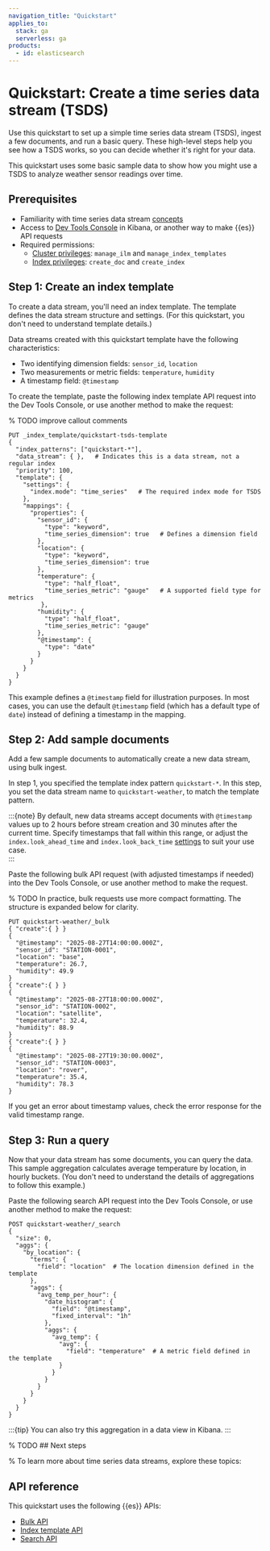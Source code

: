 ```yaml
---
navigation_title: "Quickstart"
applies_to:
  stack: ga
  serverless: ga
products:
  - id: elasticsearch
---
```


# Quickstart: Create a time series data stream (TSDS)

Use this quickstart to set up a simple time series data stream (TSDS), ingest a few documents, and run a basic query. These high-level steps help you see how a TSDS works, so you can decide whether it's right for your data.

This quickstart uses some basic sample data to show how you might use a TSDS to analyze weather sensor readings over time. 

## Prerequisites

* Familiarity with time series data stream [concepts](time-series-data-stream-tsds.md) 
* Access to [Dev Tools Console](/explore-analyze/query-filter/tools/console.md) in Kibana, or another way to make {{es}} API requests
* Required permissions: 
    * [Cluster privileges](/deploy-manage/users-roles/cluster-or-deployment-auth/elasticsearch-privileges.md#privileges-list-cluster): `manage_ilm` and `manage_index_templates`
    * [Index privileges](/deploy-manage/users-roles/cluster-or-deployment-auth/elasticsearch-privileges.md#privileges-list-indices): `create_doc` and `create_index`


## Step 1: Create an index template

To create a data stream, you'll need an index template. The template defines the data stream structure and settings. (For this quickstart, you don't need to understand template details.)

Data streams created with this quickstart template have the following characteristics:

* Two identifying dimension fields: `sensor_id`, `location`
* Two measurements or metric fields: `temperature`, `humidity `
* A timestamp field: `@timestamp` 

To create the template, paste the following index template API request into the Dev Tools Console, or use another method to make the request:

% TODO improve callout comments

``` console
PUT _index_template/quickstart-tsds-template  
{
  "index_patterns": ["quickstart-*"],
  "data_stream": { },   # Indicates this is a data stream, not a regular index
  "priority": 100, 
  "template": {
    "settings": {
      "index.mode": "time_series"   # The required index mode for TSDS
    },
    "mappings": {
      "properties": {
        "sensor_id": {
          "type": "keyword",
          "time_series_dimension": true   # Defines a dimension field
        },
        "location": {
          "type": "keyword",
          "time_series_dimension": true   
        },
        "temperature": {
          "type": "half_float",
          "time_series_metric": "gauge"   # A supported field type for metrics
         },
        "humidity": {
          "type": "half_float",
          "time_series_metric": "gauge"   
        },
        "@timestamp": {
          "type": "date"
        }
      }
    }
  }
}

```


This example defines a `@timestamp` field for illustration purposes. In most cases, you can use the default `@timestamp` field (which has a default type of `date`) instead of defining a timestamp in the mapping. 

## Step 2: Add sample documents

Add a few sample documents to automatically create a new data stream, using bulk ingest. 

In step 1, you specified the template index pattern `quickstart-*`. In this step, you set the data stream name to `quickstart-weather`, to match the template pattern.

:::{note}
By default, new data streams accept documents with `@timestamp` values up to 2 hours before stream creation and 30 minutes after the current time. Specify timestamps that fall within this range, or adjust the `index.look_ahead_time` and `index.look_back_time` [settings](https://www.elastic.co/docs/reference/elasticsearch/index-settings/time-series) to suit your use case.  
:::

Paste the following bulk API request (with adjusted timestamps if needed) into the Dev Tools Console, or use another method to make the request.

% TODO In practice, bulk requests use more compact formatting. The structure is expanded below for clarity.

```console
PUT quickstart-weather/_bulk
{ "create":{ } }
{ 
  "@timestamp": "2025-08-27T14:00:00.000Z", 
  "sensor_id": "STATION-0001",  
  "location": "base", 
  "temperature": 26.7, 
  "humidity": 49.9 
}
{ "create":{ } }
{ 
  "@timestamp": "2025-08-27T18:00:00.000Z", 
  "sensor_id": "STATION-0002", 
  "location": "satellite", 
  "temperature": 32.4, 
  "humidity": 88.9 
}
{ "create":{ } }
{ 
  "@timestamp": "2025-08-27T19:30:00.000Z", 
  "sensor_id": "STATION-0003", 
  "location": "rover", 
  "temperature": 35.4, 
  "humidity": 78.3 
}
```

If you get an error about timestamp values, check the error response for the valid timestamp range.

## Step 3: Run a query

Now that your data stream has some documents, you can query the data. This sample aggregation calculates average temperature by location, in hourly buckets. (You don't need to understand the details of aggregations to follow this example.) 

Paste the following search API request into the Dev Tools Console, or use another method to make the request:

```console
POST quickstart-weather/_search  
{
  "size": 0,
  "aggs": {
    "by_location": {
      "terms": {
        "field": "location"  # The location dimension defined in the template
      },
      "aggs": {
        "avg_temp_per_hour": {
          "date_histogram": {
            "field": "@timestamp",
            "fixed_interval": "1h"
          },
          "aggs": {
            "avg_temp": {
              "avg": {
                "field": "temperature"  # A metric field defined in the template
              }
            }
          }
        }
      }
    }
  }
}
```

:::{tip}
You can also try this aggregation in a data view in Kibana.
:::

% TODO ## Next steps

% To learn more about time series data streams, explore these topics:

## API reference
This quickstart uses the following {{es}} APIs:
* [Bulk API ](https://www.elastic.co/docs/api/doc/elasticsearch/operation/operation-bulk)
* [Index template API](https://www.elastic.co/docs/api/doc/elasticsearch/operation/operation-indices-put-index-template)
* [Search API](https://www.elastic.co/docs/api/doc/elasticsearch/operation/operation-search)